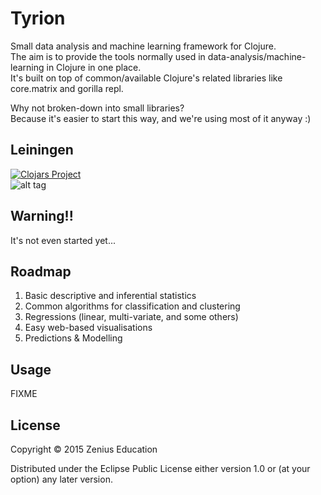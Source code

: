 # Tyrion

Small data analysis and machine learning framework for Clojure.  
The aim is to provide the tools normally used in data-analysis/machine-learning in Clojure in one place.  
It's built on top of common/available Clojure's related libraries like core.matrix and gorilla repl.

Why not broken-down into small libraries?   
Because it's easier to start this way, and we're using most of it anyway :)  

## Leiningen

[![Clojars Project](http://clojars.org/tyrion/latest-version.svg)](http://clojars.org/tyrion)  
![alt tag](https://circleci.com/gh/zeniuseducation/Tyrion.svg?style=shield&circle-token=:circle-token)  

## Warning!!

It's not even started yet...   

## Roadmap

1. Basic descriptive and inferential statistics
2. Common algorithms for classification and clustering
3. Regressions (linear, multi-variate, and some others)
4. Easy web-based visualisations
5. Predictions & Modelling

## Usage

FIXME

## License

Copyright © 2015 Zenius Education

Distributed under the Eclipse Public License either version 1.0 or (at
your option) any later version.
